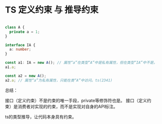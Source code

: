 # TS 定义约束 与 推导约束
<!-- @Date: 2022年1月13日 -->

```ts

class A {
  private a = 1;
}

interface IA {
  a: number;
}

const a1: IA = new A(); // 属性“a”在类型“A”中是私有属性，但在类型“IA”中不是。ts(2322)
a1.a;

const a2 = new A();
a2.a; // 属性“a”为私有属性，只能在类“A”中访问。ts(2341)
```

总结：

接口（定义约束）不是约束的唯一手段，private等修饰符也是。
接口（定义约束）是消费者对实现的约束，而不是实现对自身的API标注。

ts的类型推导，让代码本身具有约束。
